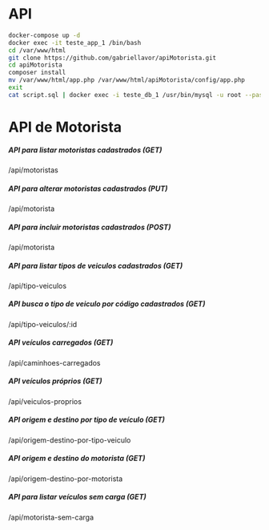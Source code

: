 # API

```bash
docker-compose up -d
docker exec -it teste_app_1 /bin/bash
cd /var/www/html
git clone https://github.com/gabriellavor/apiMotorista.git
cd apiMotorista
composer install
mv /var/www/html/app.php /var/www/html/apiMotorista/config/app.php
exit
cat script.sql | docker exec -i teste_db_1 /usr/bin/mysql -u root --password=1234 truckpad
```
# API de Motorista
##### API para listar motoristas cadastrados (GET)

/api/motoristas

##### API para alterar motoristas cadastrados (PUT)

/api/motorista

##### API para incluir motoristas cadastrados (POST)

/api/motorista
    
##### API para listar tipos de veiculos cadastrados (GET)    

/api/tipo-veiculos

##### API busca o tipo de veiculo por código cadastrados (GET)    

/api/tipo-veiculos/:id

##### API veículos carregados (GET)    
    
/api/caminhoes-carregados

##### API veículos próprios (GET)    

/api/veiculos-proprios

##### API origem e destino por tipo de veículo (GET)    

/api/origem-destino-por-tipo-veiculo

##### API origem e destino do motorista (GET)    

/api/origem-destino-por-motorista

##### API para listar veículos sem carga (GET)    

/api/motorista-sem-carga
